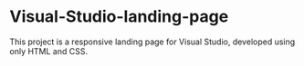 # Visual-Studio-landing-page
This project is a responsive landing page for Visual Studio, developed using only HTML and CSS.
